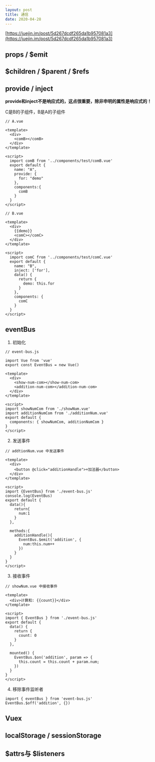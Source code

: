 ```yaml
---
layout: post
title: 通信
date: 2020-04-28
---
```

[https://juejin.im/post/5d267dcdf265da1b957081a3](https://juejin.im/post/5d267dcdf265da1b957081a3)

## props / $emit
## $children / $parent / $refs
## provide / inject  
**provide和inject不是响应式的，这点很重要，除非申明的属性是响应式的！**

C是B的子组件，B是A的子组件

```
// A.vue

<template>
  <div>
	<comB></comB>
  </div>
</template>

<script>
  import comB from '../components/test/comB.vue'
  export default {
    name: "A",
    provide: {
      for: "demo"
    },
    components:{
      comB
    }
  }
</script>
```
```
// B.vue

<template>
  <div>
    {{demo}}
    <comC></comC>
  </div>
</template>

<script>
  import comC from '../components/test/comC.vue'
  export default {
    name: "B",
    inject: ['for'],
    data() {
      return {
        demo: this.for
      }
    },
    components: {
      comC
    }
  }
</script>
```
## eventBus
1. 初始化

```
// event-bus.js

import Vue from 'vue'
export const EventBus = new Vue()

```
```
<template>
  <div>
    <show-num-com></show-num-com>
    <addition-num-com></addition-num-com>
  </div>
</template>

<script>
import showNumCom from './showNum.vue'
import additionNumCom from './additionNum.vue'
export default {
  components: { showNumCom, additionNumCom }
}
</script>
```
2. 发送事件
```
// addtionNum.vue 中发送事件

<template>
  <div>
    <button @click="additionHandle">+加法器</button>    
  </div>
</template>

<script>
import {EventBus} from './event-bus.js'
console.log(EventBus)
export default {
  data(){
    return{
      num:1
    }
  },

  methods:{
    additionHandle(){
      EventBus.$emit('addition', {
        num:this.num++
      })
    }
  }
}
</script>
```
3. 接收事件
```
// showNum.vue 中接收事件

<template>
  <div>计算和: {{count}}</div>
</template>

<script>
import { EventBus } from './event-bus.js'
export default {
  data() {
    return {
      count: 0
    }
  },

  mounted() {
    EventBus.$on('addition', param => {
      this.count = this.count + param.num;
    })
  }
}
</script>
```
4. 移除事件监听者

```
import { eventBus } from 'event-bus.js'
EventBus.$off('addition', {})
```
## Vuex
## localStorage / sessionStorage
## $attrs与 $listeners